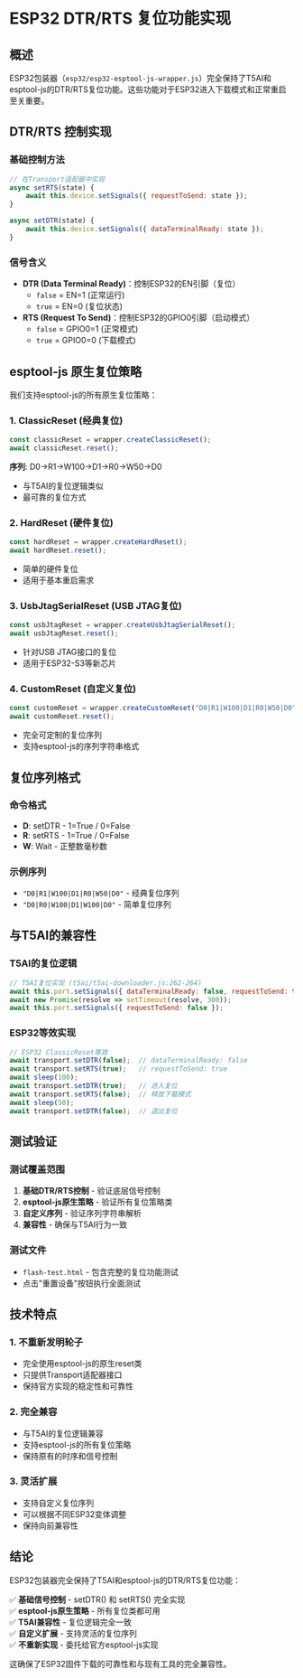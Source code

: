 # ESP32 DTR/RTS 复位功能实现

## 概述

ESP32包装器（`esp32/esp32-esptool-js-wrapper.js`）完全保持了T5AI和esptool-js的DTR/RTS复位功能。这些功能对于ESP32进入下载模式和正常重启至关重要。

## DTR/RTS 控制实现

### 基础控制方法

```javascript
// 在Transport适配器中实现
async setRTS(state) {
    await this.device.setSignals({ requestToSend: state });
}

async setDTR(state) {
    await this.device.setSignals({ dataTerminalReady: state });
}
```

### 信号含义
- **DTR (Data Terminal Ready)**：控制ESP32的EN引脚（复位）
  - `false` = EN=1 (正常运行)
  - `true` = EN=0 (复位状态)
- **RTS (Request To Send)**：控制ESP32的GPIO0引脚（启动模式）
  - `false` = GPIO0=1 (正常模式)
  - `true` = GPIO0=0 (下载模式)

## esptool-js 原生复位策略

我们支持esptool-js的所有原生复位策略：

### 1. ClassicReset (经典复位)
```javascript
const classicReset = wrapper.createClassicReset();
await classicReset.reset();
```
**序列**: D0→R1→W100→D1→R0→W50→D0
- 与T5AI的复位逻辑类似
- 最可靠的复位方式

### 2. HardReset (硬件复位)
```javascript
const hardReset = wrapper.createHardReset();
await hardReset.reset();
```
- 简单的硬件复位
- 适用于基本重启需求

### 3. UsbJtagSerialReset (USB JTAG复位)
```javascript
const usbJtagReset = wrapper.createUsbJtagSerialReset();
await usbJtagReset.reset();
```
- 针对USB JTAG接口的复位
- 适用于ESP32-S3等新芯片

### 4. CustomReset (自定义复位)
```javascript
const customReset = wrapper.createCustomReset("D0|R1|W100|D1|R0|W50|D0");
await customReset.reset();
```
- 完全可定制的复位序列
- 支持esptool-js的序列字符串格式

## 复位序列格式

### 命令格式
- **D**: setDTR - 1=True / 0=False
- **R**: setRTS - 1=True / 0=False  
- **W**: Wait - 正整数毫秒数

### 示例序列
- `"D0|R1|W100|D1|R0|W50|D0"` - 经典复位序列
- `"D0|R0|W100|D1|W100|D0"` - 简单复位序列

## 与T5AI的兼容性

### T5AI的复位逻辑
```javascript
// T5AI复位实现 (t5ai/t5ai-downloader.js:262-264)
await this.port.setSignals({ dataTerminalReady: false, requestToSend: true });
await new Promise(resolve => setTimeout(resolve, 300));
await this.port.setSignals({ requestToSend: false });
```

### ESP32等效实现
```javascript
// ESP32 ClassicReset等效
await transport.setDTR(false);  // dataTerminalReady: false
await transport.setRTS(true);   // requestToSend: true  
await sleep(100);
await transport.setDTR(true);   // 进入复位
await transport.setRTS(false);  // 释放下载模式
await sleep(50);
await transport.setDTR(false);  // 退出复位
```

## 测试验证

### 测试覆盖范围
1. **基础DTR/RTS控制** - 验证底层信号控制
2. **esptool-js原生策略** - 验证所有复位策略类
3. **自定义序列** - 验证序列字符串解析
4. **兼容性** - 确保与T5AI行为一致

### 测试文件
- `flash-test.html` - 包含完整的复位功能测试
- 点击"重置设备"按钮执行全面测试

## 技术特点

### 1. 不重新发明轮子
- 完全使用esptool-js的原生reset类
- 只提供Transport适配器接口
- 保持官方实现的稳定性和可靠性

### 2. 完全兼容
- 与T5AI的复位逻辑兼容
- 支持esptool-js的所有复位策略
- 保持原有的时序和信号控制

### 3. 灵活扩展
- 支持自定义复位序列
- 可以根据不同ESP32变体调整
- 保持向前兼容性

## 结论

ESP32包装器完全保持了T5AI和esptool-js的DTR/RTS复位功能：

✅ **基础信号控制** - setDTR() 和 setRTS() 完全实现  
✅ **esptool-js原生策略** - 所有复位类都可用  
✅ **T5AI兼容性** - 复位逻辑完全一致  
✅ **自定义扩展** - 支持灵活的复位序列  
✅ **不重新实现** - 委托给官方esptool-js实现  

这确保了ESP32固件下载的可靠性和与现有工具的完全兼容性。 